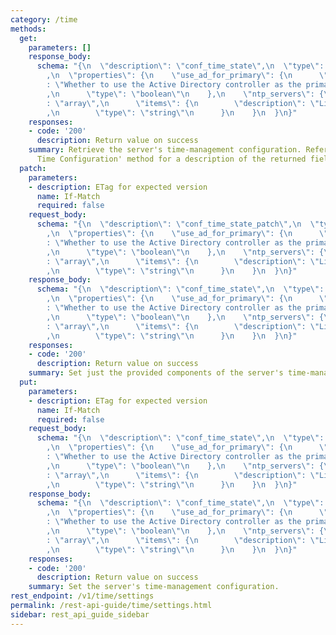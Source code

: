 ```yaml
---
category: /time
methods:
  get:
    parameters: []
    response_body:
      schema: "{\n  \"description\": \"conf_time_state\",\n  \"type\": \"object\"\
        ,\n  \"properties\": {\n    \"use_ad_for_primary\": {\n      \"description\"\
        : \"Whether to use the Active Directory controller as the primary NTP server\"\
        ,\n      \"type\": \"boolean\"\n    },\n    \"ntp_servers\": {\n      \"type\"\
        : \"array\",\n      \"items\": {\n        \"description\": \"List of NTP servers\"\
        ,\n        \"type\": \"string\"\n      }\n    }\n  }\n}"
    responses:
    - code: '200'
      description: Return value on success
    summary: Retrieve the server's time-management configuration. Refer to the 'Set
      Time Configuration' method for a description of the returned fields.
  patch:
    parameters:
    - description: ETag for expected version
      name: If-Match
      required: false
    request_body:
      schema: "{\n  \"description\": \"conf_time_state_patch\",\n  \"type\": \"object\"\
        ,\n  \"properties\": {\n    \"use_ad_for_primary\": {\n      \"description\"\
        : \"Whether to use the Active Directory controller as the primary NTP server\"\
        ,\n      \"type\": \"boolean\"\n    },\n    \"ntp_servers\": {\n      \"type\"\
        : \"array\",\n      \"items\": {\n        \"description\": \"List of NTP servers\"\
        ,\n        \"type\": \"string\"\n      }\n    }\n  }\n}"
    response_body:
      schema: "{\n  \"description\": \"conf_time_state\",\n  \"type\": \"object\"\
        ,\n  \"properties\": {\n    \"use_ad_for_primary\": {\n      \"description\"\
        : \"Whether to use the Active Directory controller as the primary NTP server\"\
        ,\n      \"type\": \"boolean\"\n    },\n    \"ntp_servers\": {\n      \"type\"\
        : \"array\",\n      \"items\": {\n        \"description\": \"List of NTP servers\"\
        ,\n        \"type\": \"string\"\n      }\n    }\n  }\n}"
    responses:
    - code: '200'
      description: Return value on success
    summary: Set just the provided components of the server's time-management configuration.
  put:
    parameters:
    - description: ETag for expected version
      name: If-Match
      required: false
    request_body:
      schema: "{\n  \"description\": \"conf_time_state\",\n  \"type\": \"object\"\
        ,\n  \"properties\": {\n    \"use_ad_for_primary\": {\n      \"description\"\
        : \"Whether to use the Active Directory controller as the primary NTP server\"\
        ,\n      \"type\": \"boolean\"\n    },\n    \"ntp_servers\": {\n      \"type\"\
        : \"array\",\n      \"items\": {\n        \"description\": \"List of NTP servers\"\
        ,\n        \"type\": \"string\"\n      }\n    }\n  }\n}"
    response_body:
      schema: "{\n  \"description\": \"conf_time_state\",\n  \"type\": \"object\"\
        ,\n  \"properties\": {\n    \"use_ad_for_primary\": {\n      \"description\"\
        : \"Whether to use the Active Directory controller as the primary NTP server\"\
        ,\n      \"type\": \"boolean\"\n    },\n    \"ntp_servers\": {\n      \"type\"\
        : \"array\",\n      \"items\": {\n        \"description\": \"List of NTP servers\"\
        ,\n        \"type\": \"string\"\n      }\n    }\n  }\n}"
    responses:
    - code: '200'
      description: Return value on success
    summary: Set the server's time-management configuration.
rest_endpoint: /v1/time/settings
permalink: /rest-api-guide/time/settings.html
sidebar: rest_api_guide_sidebar
---
```

